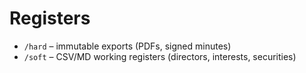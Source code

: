 # Registers
- `/hard` – immutable exports (PDFs, signed minutes)
- `/soft` – CSV/MD working registers (directors, interests, securities)
